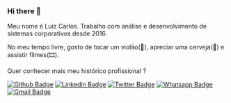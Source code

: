 ### Hi there 👋

Meu nome é Luiz Carlos. Trabalho com análise e desenvolvimento de sistemas corporativos desde 2016.

No meu tempo livre, gosto de tocar um violão(🎵), apreciar uma cerveja(🍺) e assistir filmes(🎞️).

Quer conhecer mais meu histórico profissional ?

[![Github Badge](https://img.shields.io/badge/-Github-black?logo=Github&logoColor=white)](https://github.com/luizcrrds)
[![Linkedin Badge](https://img.shields.io/badge/-LinkedIn-blue?logo=Linkedin&logoColor=white)](https://www.linkedin.com/in/luizcrrds/)
[![Twitter Badge](https://img.shields.io/badge/-Twitter-1ca0f1?labelColor=1ca0f1&logo=twitter&logoColor=white)](https://twitter.com/luizcrrds)
[![Whatsapp Badge](https://img.shields.io/badge/-Whatsapp-4CA143?labelColor=4CA143&logo=whatsapp&logoColor=white)](https://api.whatsapp.com/send?phone=5534997715151&text=Olá!)
[![Gmail Badge](https://img.shields.io/badge/-Gmail-c14438?logo=Gmail&logoColor=white)](mailto:luizcrrds@gmail.com)

